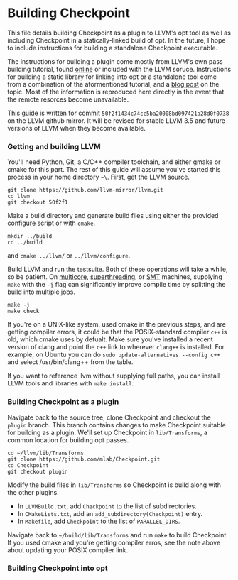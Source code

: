 # Building Checkpoint #

This file details building Checkpoint as a plugin to LLVM's opt tool as well as
including Checkpoint in a statically-linked build of opt. In the future, I hope
to include instructions for building a standalone Checkpoint executable.

The instructions for building a plugin come mostly from LLVM's own pass building
tutorial, found [online](http://llvm.org/docs/WritingAnLLVMPass.html) or
included with the LLVM soruce. Instructions for building a static library for
linking into opt or a standalone tool come from a combination of the
aformentioned tutorial, and a [blog post](http://tinyurl.com/7akkcbc) on the
topic. Most of the information is reproduced here directly in the event that the
remote resorces become unavailable.

This guide is written for commit `50f2f1434c74cc5ba20008bd097421a28d0f0738` on
the LLVM github mirror. It will be revised for stable LLVM 3.5 and future
versions of LLVM when they become available.

### Getting and building LLVM ###

You'll need Python, Git, a C/C++ compiler toolchain, and either gmake or cmake
for this part. The rest of this guide will assume you've started this process in
your home directory `~\`. First, get the LLVM source.
```
git clone https://github.com/llvm-mirror/llvm.git
cd llvm
git checkout 50f2f1
```
Make a build directory and generate build files using either the provided
configure script or with `cmake`.
```
mkdir ../build
cd ../build
```
and `cmake ../llvm/` or `../llvm/configure`.

Build LLVM and run the testsuite. Both of these operations will take a while, so
be patient. On [multicore](https://en.wikipedia.org/wiki/Multicore_processor),
[superthreading](https://en.wikipedia.org/wiki/Super-threading), or
[SMT](http://en.wikipedia.org/wiki/Simultaneous_multithreading) machines,
supplying `make` with the `-j` flag can significantly improve compile time by
splitting the build into multiple jobs.
```
make -j
make check
```

If you're on a UNIX-like system, used cmake in the previous steps, and are
getting compiler errors, it could be that the POSIX-standard compiler `c++` is
old, which cmake uses by defualt. Make sure you've installed a recent version of
clang and point the `c++` link to wherever `clang++` is installed. For example,
on Ubuntu you can do `sudo update-alternatives --config c++` and select
/usr/bin/clang++ from the table.

If you want to reference llvm without supplying full paths, you can install
LLVM tools and libraries with `make install`.

### Building Checkpoint as a plugin ###

Navigate back to the source tree, clone Checkpoint and checkout the `plugin`
branch. This branch contains changes to make Checkpoint suitable for building as
a plugin. We'll set up Checkpoint in `lib/Transforms`, a common location for
building opt passes.
```
cd ~/llvm/lib/Transforms
git clone https://github.com/mlab/Checkpoint.git
cd Checkpoint
git checkout plugin
```
Modify the build files in `lib/Transforms` so Checkpoint is build along with
the other plugins.

* In `LLVMBuild.txt`, add `Checkpoint` to the list of subdirectories.
* In `CMakeLists.txt`, add an `add_subdirectory(Checkpoint)` entry.
* In `Makefile`, add `Checkpoint` to the list of `PARALLEL_DIRS`.

Navigate back to `~/build/lib/Transforms` and run `make` to build Checkpoint. If
you used cmake and you're getting compiler erros, see the note above about
updating your POSIX compiler link.

### Building Checkpoint into opt ###
